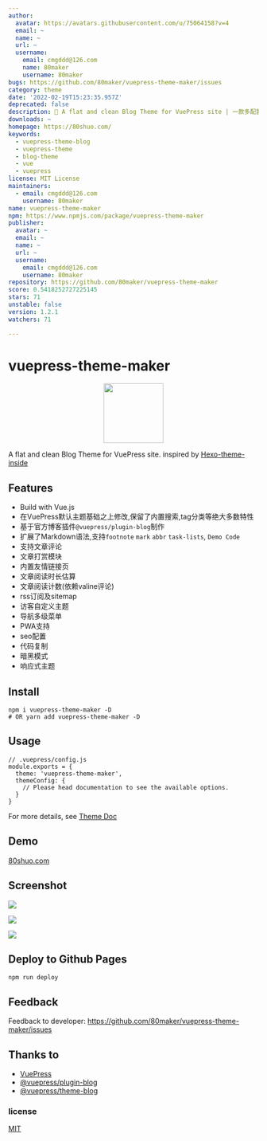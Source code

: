 ```yaml
---
author:
  avatar: https://avatars.githubusercontent.com/u/75064158?v=4
  email: ~
  name: ~
  url: ~
  username:
    email: cmgddd@126.com
    name: 80maker
    username: 80maker
bugs: https://github.com/80maker/vuepress-theme-maker/issues
category: theme
date: '2022-02-19T15:23:35.957Z'
deprecated: false
description: 🐉 A flat and clean Blog Theme for VuePress site | 一款多配置、简约风的VuePress主题.
downloads: ~
homepage: https://80shuo.com/
keywords:
  - vuepress-theme-blog
  - vuepress-theme
  - blog-theme
  - vue
  - vuepress
license: MIT License
maintainers:
  - email: cmgddd@126.com
    username: 80maker
name: vuepress-theme-maker
npm: https://www.npmjs.com/package/vuepress-theme-maker
publisher:
  avatar: ~
  email: ~
  name: ~
  url: ~
  username:
    email: cmgddd@126.com
    username: 80maker
repository: https://github.com/80maker/vuepress-theme-maker
score: 0.5418252727225145
stars: 71
unstable: false
version: 1.2.1
watchers: 71

---
```


# vuepress-theme-maker

<p align="center">
  <a href='https://80shuo.com/'><img src='https://80shuo.com/images/maker-logo.svg' height='120px'></a>
</p>

A flat and clean Blog Theme for VuePress site. inspired by [Hexo-theme-inside](https://github.com/ikeq/hexo-theme-inside)

## Features

- Build with Vue.js
- 在VuePress默认主题基础之上修改,保留了内置搜索,tag分类等绝大多数特性
- 基于官方博客插件`@vuepress/plugin-blog`制作
- 扩展了Markdown语法,支持`footnote` `mark` `abbr` `task-lists`, `Demo Code`
- 支持文章评论
- 文章打赏模块
- 内置友情链接页
- 文章阅读时长估算
- 文章阅读计数(依赖valine评论)
- rss订阅及sitemap
- 访客自定义主题
- 导航多级菜单
- PWA支持
- seo配置
- 代码复制
- 暗黑模式
- 响应式主题

## Install

```
npm i vuepress-theme-maker -D
# OR yarn add vuepress-theme-maker -D
```

## Usage

```
// .vuepress/config.js
module.exports = {
  theme: 'vuepress-theme-maker',
  themeConfig: {
    // Please head documentation to see the available options.
  }
}
```

For more details, see [Theme Doc](https://80shuo.com/post/2020/12/23/maker.html)

## Demo

[80shuo.com](https://github.com/80maker/80shuo)

## Screenshot

![](https://80shuo.com/images/screenshot-1.jpg)

![](https://80shuo.com/images/screenshot-2.jpg)

![](https://80shuo.com/images/screenshot-3.jpg)

## Deploy to Github Pages

```
npm run deploy
```

## Feedback

Feedback to developer: https://github.com/80maker/vuepress-theme-maker/issues
## Thanks to

- [VuePress](https://vuepress.vuejs.org/)
- [@vuepress/plugin-blog](https://github.com/vuepress/vuepress-plugin-blog)
- [@vuepress/theme-blog](https://github.com/vuepress/vuepress-theme-blog)

### license
[MIT](https://github.com/80maker/vuepress-theme-maker/blob/master/LICENSE)
